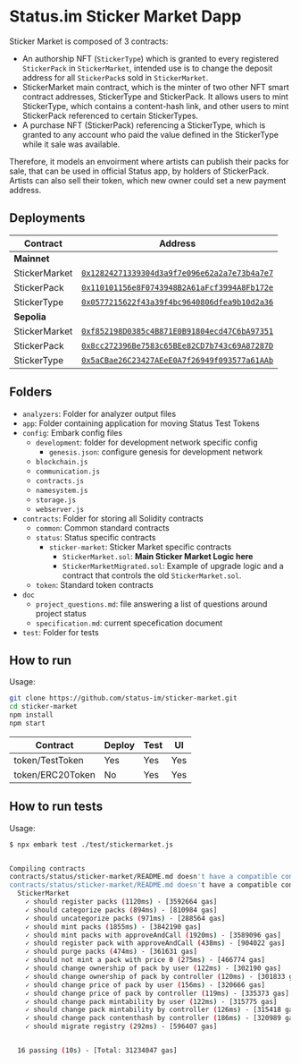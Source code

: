 # Status.im Sticker Market Dapp

Sticker Market is composed of 3 contracts: 
- An authorship NFT (`StickerType`) which is granted to every registered `StickerPack` in `StickerMarket`, intended use is to change the deposit address for all `StickerPack`s sold in `StickerMarket`.
- StickerMarket main contract, which is the minter of two other NFT smart contract addresses, StickerType and StickerPack. It allows users to mint StickerType, which contains a content-hash link, and other users to mint StickerPack referenced to certain StickerTypes. 
- A purchase NFT (StickerPack) referencing a StickerType, which is granted to any account who paid the value defined in the StickerType while it sale was available. 

Therefore, it models an envoirment where artists can publish their packs for sale, that can be used in official Status app, by holders of StickerPack.  Artists can also sell their token, which new owner could set a new payment address.

## Deployments

| **Contract**                | **Address**                                                                                                                             |
| --------------------------- | --------------------------------------------------------------------------------------------------------------------------------------- | 
| **Mainnet**                 |                                                                                                                                         |                                                                                                                   |
| StickerMarket      | [`0x12824271339304d3a9f7e096e62a2a7e73b4a7e7`](https://etherscan.io/address/0x12824271339304d3a9f7e096e62a2a7e73b4a7e7#code)                 |
| StickerPack | [`0x110101156e8F0743948B2A61aFcf3994A8Fb172e`](https://etherscan.io/address/0x110101156e8F0743948B2A61aFcf3994A8Fb172e#code)                 | 
| StickerType  | [`0x0577215622f43a39f4bc9640806dfea9b10d2a36`](https://etherscan.io/address/0x0577215622f43a39f4bc9640806dfea9b10d2a36#code)                 | 
| **Sepolia**                 |                                                                                                                                         |                                                                                                                   |
| StickerMarket      | [`0xf852198D0385c4B871E0B91804ecd47C6bA97351`](https://sepolia.etherscan.io/address/0xf852198d0385c4b871e0b91804ecd47c6ba97351#code)                 |
| StickerPack | [`0x8cc272396Be7583c65BEe82CD7b743c69A87287D`](https://sepolia.etherscan.io/address/0x8cc272396be7583c65bee82cd7b743c69a87287d#code)                 | 
| StickerType  | [`0x5aCBae26C23427AEeE0A7f26949f093577a61AAb`](https://sepolia.etherscan.io/address/0x5acbae26c23427aeee0a7f26949f093577a61aab#code)                 | 



## Folders
- `analyzers`: Folder for analyzer output files
- `app`: Folder containing application for moving Status Test Tokens
- `config`: Embark config files
  - `development`: folder for development network specific config
    - `genesis.json`: configure genesis for development network
  - `blockchain.js`
  - `communication.js`
  - `contracts.js`
  - `namesystem.js`
  - `storage.js`
  - `webserver.js`
- `contracts`: Folder for storing all Solidity contracts
  - `common`: Common standard contracts
  - `status`: Status specific contracts
    - `sticker-market`: Sticker Market specific contracts
      - `StickerMarket.sol`: **Main Sticker Market Logic here**
      - `StickerMarketMigrated.sol`: Example of upgrade logic and a contract that controls the old `StickerMarket.sol`.
  - `token`: Standard token contracts
- `doc`
  - `project_questions.md`: file answering a list of questions around project status
  - `specification.md`: current specefication document
- `test`: Folder for tests

## How to run
Usage: 
 ```bash
git clone https://github.com/status-im/sticker-market.git
cd sticker-market
npm install
npm start
 ```

| Contract                               | Deploy | Test | UI  |
| -------------------------------------- | ------ | ---- | --- |
| token/TestToken                        | Yes    | Yes  | Yes |
| token/ERC20Token                       | No     | Yes  | Yes |

## How to run tests
Usage:
```bash
$ npx embark test ./test/stickermarket.js


Compiling contracts
contracts/status/sticker-market/README.md doesn't have a compatible contract compiler. Maybe a plugin exists for it.
contracts/status/sticker-market/README.md doesn't have a compatible contract compiler. Maybe a plugin exists for it.
  StickerMarket
    ✓ should register packs (1120ms) - [3592664 gas]
    ✓ should categorize packs (894ms) - [810984 gas]
    ✓ should uncategorize packs (971ms) - [288564 gas]
    ✓ should mint packs (1855ms) - [3842190 gas]
    ✓ should mint packs with approveAndCall (1920ms) - [3589096 gas]
    ✓ should register pack with approveAndCall (438ms) - [904022 gas]
    ✓ should purge packs (474ms) - [361631 gas]
    ✓ should not mint a pack with price 0 (275ms) - [466774 gas]
    ✓ should change ownership of pack by user (122ms) - [302190 gas]
    ✓ should change ownership of pack by controller (120ms) - [301833 gas]
    ✓ should change price of pack by user (156ms) - [320666 gas]
    ✓ should change price of pack by controller (119ms) - [335373 gas]
    ✓ should change pack mintability by user (122ms) - [315775 gas]
    ✓ should change pack mintability by controller (126ms) - [315418 gas]
    ✓ should change pack contenthash by controller (186ms) - [320989 gas]
    ✓ should migrate registry (292ms) - [596407 gas]


  16 passing (10s) - [Total: 31234047 gas]
  ```
